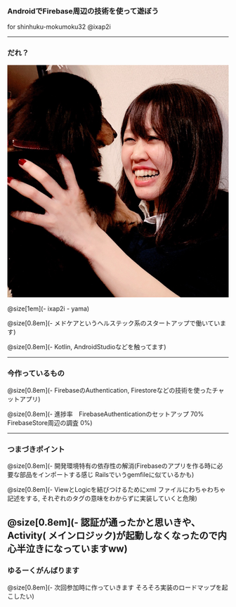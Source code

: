 ### AndroidでFirebase周辺の技術を使って遊ぼう

for shinhuku-mokumoku32 @ixap2i

---


### だれ？

![Author](self.jpg)

@size[1em](- ixap2i - yama)

@size[0.8em](- メドケアというヘルステック系のスタートアップで働いています)


@size[0.8em](- Kotlin, AndroidStudioなどを触ってます)


---

### 今作っているもの
@size[0.8em](- FirebaseのAuthentication, Firestoreなどの技術を使ったチャットアプリ)


@size[0.8em](- 進捗率　FirebaseAuthenticationのセットアップ 70%
			FirebaseStore周辺の調査 0%)

---

### つまづきポイント

@size[0.8em](- 開発環境特有の依存性の解消(Firebaseのアプリを作る時に必要な部品をインポートする感じ Railsでいうgemfileに似ているかも)

@size[0.8em](- ViewとLogicを結びつけるためにxml
ファイルにわちゃわちゃ記述をする, それぞれのタグの意味をわからずに実装していくと危険)

@size[0.8em](- 認証が通ったかと思いきや、Activity(
メインロジック)が起動しなくなったので内心半泣きになっていますww)
---

### ゆるーくがんばります

@size[0.8em](- 次回参加時に作っていきます
そろそろ実装のロードマップを起こしたい)
